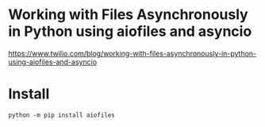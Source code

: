 # Working with Files Asynchronously in Python using aiofiles and asyncio

https://www.twilio.com/blog/working-with-files-asynchronously-in-python-using-aiofiles-and-asyncio

# Install
```
python -m pip install aiofiles
```
